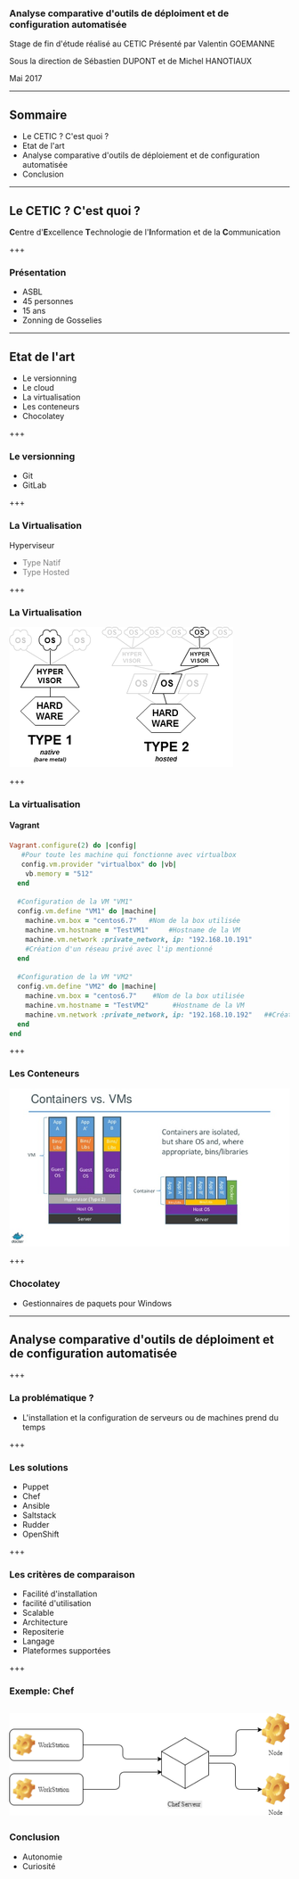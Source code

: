 
### Analyse comparative d'outils de déploiment et de configuration automatisée
Stage de fin d'étude réalisé au CETIC
Présenté par Valentin GOEMANNE

Sous la direction de Sébastien DUPONT et de Michel HANOTIAUX

Mai 2017

---
## Sommaire
 - <span class ="fragment">Le CETIC ? C'est quoi ?</span>  
 - <span class ="fragment">Etat de l'art</span>
 - <span class ="fragment">Analyse comparative d'outils de déploiement et de configuration automatisée </span>
 - <span class ="fragment"> Conclusion </span> 

---

## Le CETIC ? C'est quoi ?
<strong class="fragment">C</strong>entre d'<strong class="fragment">E</strong>xcellence <strong class="fragment">T</strong>echnologie de l'<strong class="fragment">I</strong>nformation et de la <strong class="fragment">C</strong>ommunication 

+++
### Présentation
- <span class="fragment">ASBL</span>
- <span class="fragment">45 personnes</span>
- <span class="fragment">15 ans</span>
- <span class="fragment">Zonning de Gosselies</span>

---
## Etat de l'art
- <span class="fragment">Le versionning </span>
- <span class="fragment">Le cloud</span>
- <span class="fragment">La virtualisation</span>
- <span class="fragment">Les conteneurs</span>
- <span class="fragment">Chocolatey</span>

+++
### Le versionning 

- <span class="fragment">Git </span>
- <span class="fragment">GitLab</span>

+++

### La Virtualisation 

Hyperviseur
- <span class="fragment" style="color:grey">Type Natif</span>
- <span class="fragment" style="color:grey">Type Hosted</span>

    

+++

### La Virtualisation 

![Logo](Hyperviseurwiki.png)

+++

### La virtualisation 

#### Vagrant 


```ruby
Vagrant.configure(2) do |config|
   #Pour toute les machine qui fonctionne avec virtualbox
   config.vm.provider "virtualbox" do |vb|
    vb.memory = "512" 
  end

  #Configuration de la VM "VM1"
  config.vm.define "VM1" do |machine|
    machine.vm.box = "centos6.7"   #Nom de la box utilisée
    machine.vm.hostname = "TestVM1"     #Hostname de la VM
    machine.vm.network :private_network, ip: "192.168.10.191"   
    #Création d'un réseau privé avec l'ip mentionné 
  end

  #Configuration de la VM "VM2"
  config.vm.define "VM2" do |machine|
    machine.vm.box = "centos6.7"    #Nom de la box utilisée
    machine.vm.hostname = "TestVM2"      #Hostname de la VM
    machine.vm.network :private_network, ip: "192.168.10.192"   ##Création d'un réseau privé avec l'ip mentionné
  end
end
```
+++

### Les Conteneurs 

![Logo](CaptureDocker1.png)

+++
### Chocolatey
- <span class="fragment">Gestionnaires de paquets pour Windows </span>


---
## Analyse comparative d'outils de déploiment et de configuration automatisée 

+++
### La problématique ?
- <span class="fragment">L'installation et la configuration de serveurs ou de machines prend du temps</span>

+++

### Les solutions

- <span class="fragment">Puppet</span>
- <span class="fragment">Chef</span>
- <span class="fragment">Ansible</span>
- <span class="fragment">Saltstack</span>
- <span class="fragment">Rudder</span>
- <span class="fragment">OpenShift</span>

+++

### Les critères de comparaison 
- <span class="fragment">Facilité d'installation</span>
- <span class="fragment">facilité d'utilisation</span>
- <span class="fragment">Scalable</span>
- <span class="fragment">Architecture</span>
- <span class="fragment">Repositerie</span>
- <span class="fragment">Langage</span>
- <span class="fragment">Plateformes supportées</span>

+++
### Exemple: Chef

![Logo](chef_repr.png)
---


### Conclusion 

- <span class="fragment">Autonomie</span>
- <span class="fragment">Curiosité</span>